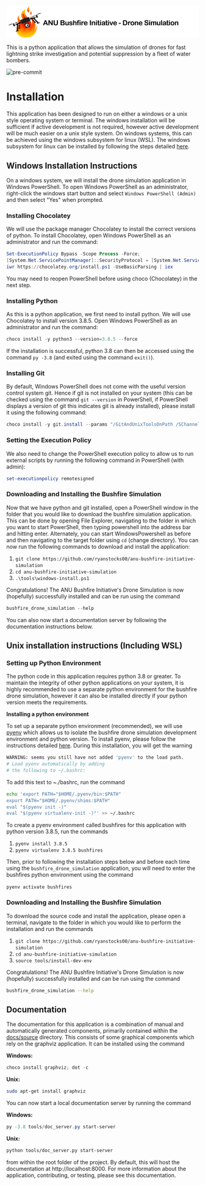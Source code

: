 [![ANU Bushfire Initiative Drone Logo](docs/source/drone_simulation_logo_with_title.png)](https://github.com/ryanstocks00/anu-bushfire-initiative-simulation)

This is a python application that allows the simulation of drones for fast lightning strike investigation and potential suppression by a fleet of water bombers.

![pre-commit](https://github.com/ryanstocks00/anu-bushfire-initiative-simulation/actions/workflows/python-3.8-pre-commit/badge.svg)

# Installation

This application has been designed to run on either a windows or a unix style operating system or terminal. The windows installation will be sufficient if active development is not required, however active development will be much easier on a unix style system. On windows systems, this can be achieved using the windows subsystem for linux (WSL). The windows subsystem for linux can be installed by following the steps detailed [here](https://docs.microsoft.com/en-us/windows/wsl/install-win10).

## Windows Installation Instructions

On a windows system, we will install the drone simulation application in Windows PowerShell. To open Windows PowerShell as an administrator, right-click the windows start button and select ```Windows PowerShell (Admin)``` and then select "Yes" when prompted.

### Installing Chocolatey

We will use the package manager Chocolatey to install the correct versions of python. To install Chocolatey, open Windows PowerShell as an administrator and run the command:

```powershell
Set-ExecutionPolicy Bypass -Scope Process -Force;
[System.Net.ServicePointManager]::SecurityProtocol = [System.Net.ServicePointManager]::SecurityProtocol -bor 3072;
iwr https://chocolatey.org/install.ps1 -UseBasicParsing | iex
```

You may need to reopen PowerShell before using choco (Chocolatey) in the next step.

### Installing Python

As this is a python application, we first need to install python. We will use Chocolatey to install version 3.8.5. Open Windows PowerShell as an administrator and run the command:

```powershell
choco install -y python3 --version=3.8.5 --force
```

If the installation is successful, python 3.8 can then be accessed using the command ```py -3.8``` (and exited using the command ```exit()```).

### Installing Git

By default, Windows PowerShell does not come with the useful version control system git. Hence if git is not installed on your system (this can be checked using the command ```git --version``` in PowerShell, if PowerShell displays a version of git this indicates git is already installed), please install it using the following command:

```powershell
choco install -y git.install --params "/GitAndUnixToolsOnPath /SChannel /NoAutoCrlf"
```

### Setting the Execution Policy

We also need to change the PowerShell execution policy to allow us to run external scripts by running the following command in PowerShell (with admin):

```powershell
set-executionpolicy remotesigned
```

### Downloading and Installing the Bushfire Simulation

Now that we have python and git installed, open a PowerShell window in the folder that you would like to download the bushfire simulation application. This can be done by opening File Explorer, navigating to the folder in which you want to start PowerShell, then typing powershell into the address bar and hitting enter. Alternately, you can start WindowsPowershell as before and then navigating to the target folder using ```cd``` (change directory). You can now run the following commands to download and install the application:

1. ```git clone https://github.com/ryanstocks00/anu-bushfire-initiative-simulation```
2. ```cd anu-bushfire-initiative-simulation```
3. ```.\tools\windows-install.ps1```

Congratulations! The ANU Bushfire Initiative's Drone Simulation is now (hopefully) successfully installed and can be run using the command

```powershell
bushfire_drone_simulation --help
```

You can also now start a documentation server by following the documentation instructions below.

## Unix installation instructions (Including WSL)

### Setting up Python Environment

The python code in this application requires python 3.8 or greater. To maintain the integrity of other python applications on your system, it is highly recommended to use a separate python environment for the bushfire drone simulation, however it can also be installed directly if your python version meets the requirements.

__Installing a python environment__

To set up a separate python environment (recommended), we will use [pyenv](https://github.com/pyenv/pyenv) which allows us to isolate the bushfire drone simulation development environment and python version. To install pyenv, please follow the instructions detailed [here](https://realpython.com/intro-to-pyenv/). During this installation, you will get the warning

```bash
WARNING: seems you still have not added 'pyenv' to the load path.
# Load pyenv automatically by adding
# the following to ~/.bashrc:
```

To add this text to ~./bashrc, run the command

```bash
echo 'export PATH="$HOME/.pyenv/bin:$PATH"
export PATH="$HOME/.pyenv/shims:$PATH"
eval "$(pyenv init -)"
eval "$(pyenv virtualenv-init -)"' >> ~/.bashrc
```

To create a pyenv environment called bushfires for this application with python version 3.8.5, run the commands

1. ```pyenv install 3.8.5```
2. ```pyenv virtualenv 3.8.5 bushfires```

Then, prior to following the installation steps below and before each time using the ```bushfire_drone_simulation``` application, you will need to enter the bushfires python environment using the command

```pyenv activate bushfires```

### Downloading and Installing the Bushfire Simulation

To download the source code and install the application, please open a terminal, navigate to the folder in which you would like to perform the installation and run the commands

1. ```git clone https://github.com/ryanstocks00/anu-bushfire-initiative-simulation```
2. ```cd anu-bushfire-initiative-simulation```
3. ```source tools/install-dev-env```

Congratulations! The ANU Bushfire Initiative's Drone Simulation is now (hopefully) successfully installed and can be run using the command

```bash
bushfire_drone_simulation --help
```

## Documentation

The documentation for this application is a combination of manual and automatically generated components, primarily contained within the [docs/source](docs/source) directory. This consists of some graphical components which rely on the graphviz application. It can be installed using the command

**Windows:**
```powershell
choco install graphviz; dot -c
```

**Unix:**
```bash
sudo apt-get install graphviz
```

You can now start a local documentation server by running the command

**Windows:**
```powershell
py -3.8 tools/doc_server.py start-server
```

**Unix:**
```bash
python tools/doc_server.py start-server
```

from within the root folder of the project. By default, this will host the documentation at http://localhost:8000. For more information about the application, contributing, or testing, please see this documentation.
